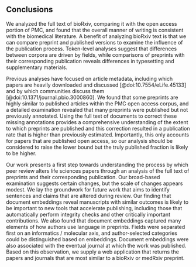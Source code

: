## Conclusions

We analyzed the full text of bioRxiv, comparing it with the open access portion of PMC, and found that the overall manner of writing is consistent with the biomedical literature.
A benefit of analyzing bioRxiv text is that we can compare preprint and published versions to examine the influence of the publication process.
Token-level analyses suggest that differences between corpora are driven by fields, while comparisons of preprints with their corresponding publication reveals differences in typesetting and supplementary materials.

Previous analyses have focused on article metadata, including which papers are heavily downloaded and discussed [@doi:10.7554/eLife.45133] and by which communities discuss them [@doi:10.1371/journal.pbio.3000860].
We found that some preprints are highly similar to published articles within the PMC open access corpus, and a detailed examination revealed that many preprints were published but not previously annotated.
Using the full text of documents to correct these missing annotations provides a comprehensive understanding of the extent to which preprints are published and this correction resulted in a publication rate that is higher than previously estimated.
Importantly, this only accounts for papers that are published open access, so our analysis should be considered to raise the lower bound but the truly published fraction is likely to be higher.

Our work presents a first step towards understanding the process by which peer review alters life sciences papers through an analysis of the full text of preprints and their corresponding publication.
Our broad-based examination suggests certain changes, but the scale of changes appears modest.
We lay the groundwork for future work that aims to identify sentences and claims that are altered during review.
Our finding that document embeddings reveal manuscripts with similar outcomes is likely to be important to new tools that accelerate publishing, including those that automatically perform integrity checks and other critically important contributions.
We also found that document embeddings captured many elements of how authors use language in preprints.
Fields were separated first on an informatics / molecular axis, and author-selected categories could be distinguished based on embeddings.
Document embeddings were also associated with the eventual journal at which the work was published.
Based on this observation, we supply a web application that returns the papers and journals that are most similar to a bioRxiv or medRxiv preprint.

